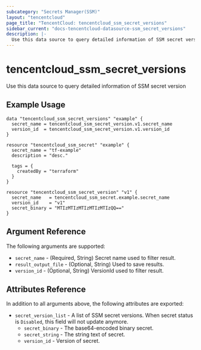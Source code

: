 ```yaml
---
subcategory: "Secrets Manager(SSM)"
layout: "tencentcloud"
page_title: "TencentCloud: tencentcloud_ssm_secret_versions"
sidebar_current: "docs-tencentcloud-datasource-ssm_secret_versions"
description: |-
  Use this data source to query detailed information of SSM secret version
---
```


# tencentcloud_ssm_secret_versions

Use this data source to query detailed information of SSM secret version

## Example Usage

```hcl
data "tencentcloud_ssm_secret_versions" "example" {
  secret_name = tencentcloud_ssm_secret_version.v1.secret_name
  version_id  = tencentcloud_ssm_secret_version.v1.version_id
}

resource "tencentcloud_ssm_secret" "example" {
  secret_name = "tf-example"
  description = "desc."

  tags = {
    createdBy = "terraform"
  }
}

resource "tencentcloud_ssm_secret_version" "v1" {
  secret_name   = tencentcloud_ssm_secret.example.secret_name
  version_id    = "v1"
  secret_binary = "MTIzMTIzMTIzMTIzMTIzQQ=="
}
```

## Argument Reference

The following arguments are supported:

* `secret_name` - (Required, String) Secret name used to filter result.
* `result_output_file` - (Optional, String) Used to save results.
* `version_id` - (Optional, String) VersionId used to filter result.

## Attributes Reference

In addition to all arguments above, the following attributes are exported:

* `secret_version_list` - A list of SSM secret versions. When secret status is `Disabled`, this field will not update anymore.
  * `secret_binary` - The base64-encoded binary secret.
  * `secret_string` - The string text of secret.
  * `version_id` - Version of secret.



